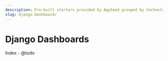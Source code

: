 ```yaml
---
description: Pre-built starters provided by AppSeed grouped by technologies.
slug: django-dashboard/
---
```


# Django Dashboards

Index - @todo
